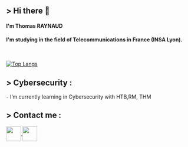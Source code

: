 <h2>> Hi there 👋</h2>
<h4>I'm Thomas RAYNAUD</h4>
<h4>I'm studying in the field of Telecommunications in France (INSA Lyon).</h4>
<br>



[![Top Langs](https://github-readme-stats.vercel.app/api/top-langs/?username=thomasraynaud&layout=compact)](https://github.com/thomasraynaud/github-readme-stats)


<h2 align="left">> Cybersecurity :</h2>
- I’m currently learning in Cybersecurity with HTB,RM, THM

<br>
<h2>> Contact me :</h2>
<p align="left">
  <a href="https://www.linkedin.com/in/thomas-raynaud-69a6ab252/" target="blank">
    <img align="center" src="https://cdn-icons-png.flaticon.com/512/3536/3536505.png" alt="" width="40" />
  </a>
  <a href="mailto:thomas.raynaud@edu.univ-fcomte.fr" target="blank">
    <img align="center" src="https://cdn-icons-png.flaticon.com/512/758/758584.png" alt="" width="40" />
  </a>
</p>
